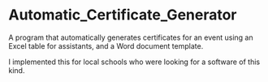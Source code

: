 # Automatic_Certificate_Generator
A program that automatically generates certificates for an event using an Excel table for assistants, and a Word document template. 

I implemented this for local schools who were looking for a software of this kind. 

